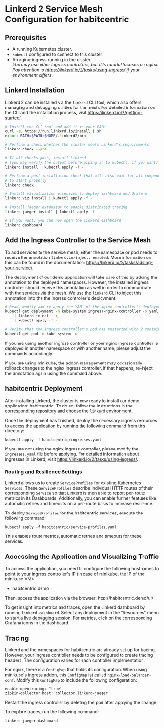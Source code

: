 # Linkerd 2 Service Mesh Configuration for habitcentric

## Prerequisites

* A running Kubernetes cluster.
* `kubectl` configured to connect to this cluster.
* An nginx-ingress running in the cluster. \
  _You may use other ingress controllers, but this tutorial focuses on nginx.
  Pay attention to https://linkerd.io/2/tasks/using-ingress/ if your environment
  differs._

## Linkerd Installation

Linkerd 2 can be installed via the `linkerd` CLI tool, which also offers
managing and debugging utilities for the mesh. For detailed information on the
CLI and the installation process, visit https://linkerd.io/2/getting-started/.

```bash
# Install the CLI tool and add it to your PATH
curl -sL https://run.linkerd.io/install | sh
export PATH=$PATH:$HOME/.linkerd2/bin

# Perform a check whether the cluster meets Linkerd's requirements
linkerd check --pre

# If all checks pass, install Linkerd
# (you may verify the output before piping it to kubectl, if you want)
linkerd install | kubectl apply -f -

# Perform a post-installation check that will also wait for all components
# to start properly
linkerd check

# Install visualization extension to deploy dashboard and Grafana
linkerd viz install | kubectl apply -f -

# Install jaeger extension to enable distributed tracing
linkerd jaeger install | kubectl apply -f -

# If you want, you can now open the Linkerd dashboard
linkerd dashboard
```

## Add the Ingress Controller to the Service Mesh

To add services to the service mesh, either the namespace or pod needs to
receive the annotation `linkerd.io/inject: enabled`. More information on this
can be found in the documentation:
https://linkerd.io/2/tasks/adding-your-service/.

The deployment of our demo application will take care of this by adding the
annotation to the deployed namespaces. However, the installed ingress controller
should receive this annotation as well in order to communicate with the services
via the mesh. We use the `linkerd` CLI to inject this annotation into the the
ingress controller's deployment:

```bash
# Read, modify and re-apply the YAML of the nginx controller's deployment
kubectl get deployment -n kube-system ingress-nginx-controller -o yaml \
    | linkerd inject - \
    | kubectl apply -f -

# Verify that the ingress controller's pod has restarted with 2 containers
kubectl get pod -n kube-system -w
```

If you are using another ingress controller or your nginx ingress controller is
deployed in another namespace or with another name, please adjust the commands
accordingly.

If you are using minikube, the addon management may occasionally rollback
changes to the nginx ingress controller. If that happens, re-inject the
annotation again using the command above.

## habitcentric Deployment

After installing Linkerd, the cluster is now ready to install our demo
application: habitcentric. To do so, follow the instructions in the
[corresponding
repository](https://gitlab.com/habitcentric-infrastructure/hc-kubernetes) and
choose the `linkerd` environment.

Once the deployment has finished, deploy the necessary ingress resources to
access the application by running the following command from this directory:

```bash
kubectl apply -f habitcentric/ingresses.yaml
```

If you are not using the nginx ingress controller, please modify the
`ingresses.yaml` file before applying. For detailed information about ingresses
in Linkerd, visit https://linkerd.io/2/tasks/using-ingress/.

### Routing and Resilience Settings

Linkerd allows us to create `ServiceProfiles` for existing Kubernetes
`Services`. These `ServiceProfiles` describe individual HTTP routes of their
corresponding `Service` so that Linkerd is then able to report per-route metrics
in its Dashboards. Additionally, you can enable further features like automatic
retries and timeouts on a per-route basis to increase resilience.

To deploy `ServiceProfiles` for the habitcentric services, execute the following
command:

```
kubectl apply -f habitcentric/service-profiles.yaml
```

This enables route metrics, automatic retries and timeouts for these services.

## Accessing the Application and Visualizing Traffic

To access the application, you need to configure the following hostnames to
point to your ingress controller's IP (in case of minikube, the IP of the
minikube VM):

* habitcentric.demo

Then, access the application via the browser: http://habitcentric.demo/ui/

To get insight into metrics and traces, open the Linkerd dashboard by running
`linkerd dashboard`. Select any deployment in the "Resources" menu to start a
live debugging session. For metrics, click on the corresponding Grafana icons in
the dashboard.

## Tracing

Linkerd and the namespaces for habitcentric are already set up for tracing.
However, your ingress controller needs to be configured to create tracing
headers. The configuration varies for each controller implementation.

For nginx, there is a `ConfigMap` that holds its configuration. When using
minikube's ingress addon, this `ConfigMap` ist called
`nginx-load-balancer-conf`. Modify this `ConfigMap` to include the following
configuration:

```
enable-opentracing: "true"
zipkin-collector-host: collector.linkerd-jaeger
```

Restart the ingress controller by deleting the pod after applying the change.

To explore traces, run the following command:

```sh
linkerd jaeger dashboard
```

